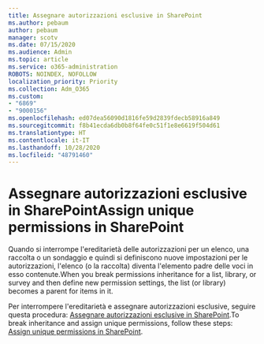 ```yaml
---
title: Assegnare autorizzazioni esclusive in SharePoint
ms.author: pebaum
author: pebaum
manager: scotv
ms.date: 07/15/2020
ms.audience: Admin
ms.topic: article
ms.service: o365-administration
ROBOTS: NOINDEX, NOFOLLOW
localization_priority: Priority
ms.collection: Adm_O365
ms.custom:
- "6869"
- "9000156"
ms.openlocfilehash: ed07dea56090d1816fe59d2839fdecb58916a849
ms.sourcegitcommit: f8b41ecda6db0b8f64fe0c51f1e8e6619f504d61
ms.translationtype: HT
ms.contentlocale: it-IT
ms.lasthandoff: 10/28/2020
ms.locfileid: "48791460"
---
```

# <a name="assign-unique-permissions-in-sharepoint"></a><span data-ttu-id="1a524-102">Assegnare autorizzazioni esclusive in SharePoint</span><span class="sxs-lookup"><span data-stu-id="1a524-102">Assign unique permissions in SharePoint</span></span>

<span data-ttu-id="1a524-103">Quando si interrompe l'ereditarietà delle autorizzazioni per un elenco, una raccolta o un sondaggio e quindi si definiscono nuove impostazioni per le autorizzazioni, l'elenco (o la raccolta) diventa l'elemento padre delle voci in esso contenute.</span><span class="sxs-lookup"><span data-stu-id="1a524-103">When you break permissions inheritance for a list, library, or survey and then define new permission settings, the list (or library) becomes a parent for items in it.</span></span>  

<span data-ttu-id="1a524-104">Per interrompere l'ereditarietà e assegnare autorizzazioni esclusive, seguire questa procedura: [Assegnare autorizzazioni esclusive in SharePoint](https://support.microsoft.com/office/customize-permissions-for-a-sharepoint-list-or-library-02d770f3-59eb-4910-a608-5f84cc297782#bkmk_break).</span><span class="sxs-lookup"><span data-stu-id="1a524-104">To break inheritance and assign unique permissions, follow these steps: [Assign unique permissions in SharePoint](https://support.microsoft.com/office/customize-permissions-for-a-sharepoint-list-or-library-02d770f3-59eb-4910-a608-5f84cc297782#bkmk_break).</span></span>
